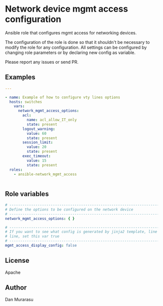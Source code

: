 # Network device mgmt access configuration

Ansible role that configures mgmt access for networking devices.

The configuration of the role is done so that it shouldn't be necessary to
modify the role for any configuration.
All settings can be configured by changing role parameters or by declaring new
config as variable.

Please report any issues or send PR.

## Examples
```yaml
---

- name: Example of how to configure vty lines options
  hosts: switches
    vars:
      network_mgmt_access_options:
        acl:
          name: acl_allow_IT_only
          state: present
        logout_warning:
          value: 60
          state: present
        session_limit:
          value: 20
          state: present
        exec_timeout:
          value: 15
          state: present
  roles:
    - ansible-network_mgmt_access
  

  ```

## Role variables
```yaml
# ---------------------------------------------------------------------------
# Define the options to be configured on the network device
# ---------------------------------------------------------------------------
network_mgmt_access_options: { }

# ---------------------------------------------------------------------------
# If you want to see what config is generated by jinja2 template, line by
# line, set this var true
# ---------------------------------------------------------------------------
mgmt_access_display_config: false
```

## License
Apache

## Author
Dan Murarasu
